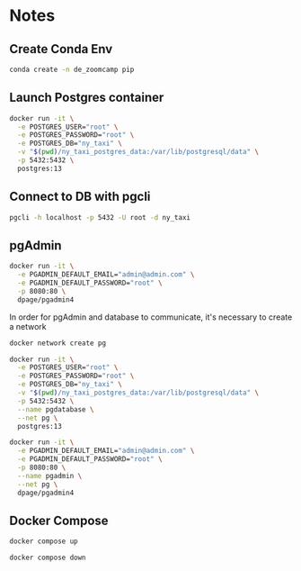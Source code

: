 # Notes

## Create Conda Env
```bash
conda create -n de_zoomcamp pip
```

## Launch Postgres container
```bash
docker run -it \
  -e POSTGRES_USER="root" \
  -e POSTGRES_PASSWORD="root" \
  -e POSTGRES_DB="ny_taxi" \
  -v "$(pwd)/ny_taxi_postgres_data:/var/lib/postgresql/data" \
  -p 5432:5432 \
  postgres:13
```

## Connect to DB with pgcli
```bash
pgcli -h localhost -p 5432 -U root -d ny_taxi
```

## pgAdmin
```bash
docker run -it \
  -e PGADMIN_DEFAULT_EMAIL="admin@admin.com" \
  -e PGADMIN_DEFAULT_PASSWORD="root" \
  -p 8080:80 \
  dpage/pgadmin4
```

In order for pgAdmin and database to communicate, it's necessary to create a network

```bash
docker network create pg
```

```bash
docker run -it \
  -e POSTGRES_USER="root" \
  -e POSTGRES_PASSWORD="root" \
  -e POSTGRES_DB="ny_taxi" \
  -v "$(pwd)/ny_taxi_postgres_data:/var/lib/postgresql/data" \
  -p 5432:5432 \
  --name pgdatabase \
  --net pg \
  postgres:13
```

```bash
docker run -it \
  -e PGADMIN_DEFAULT_EMAIL="admin@admin.com" \
  -e PGADMIN_DEFAULT_PASSWORD="root" \
  -p 8080:80 \
  --name pgadmin \
  --net pg \
  dpage/pgadmin4
```

## Docker Compose
```bash
docker compose up
```

```bash
docker compose down
```
